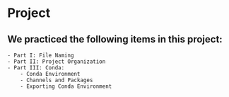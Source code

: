 # Project

## We practiced the following items in this project: 

    - Part I: File Naming 
    - Part II: Project Organization
    - Part III: Conda: 
        - Conda Environment 
        - Channels and Packages
        - Exporting Conda Environment
        